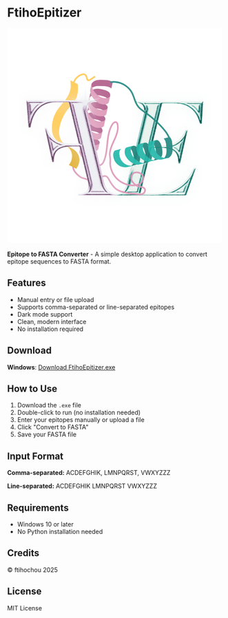 # FtihoEpitizer

![FtihoEpitizer Logo](FtihoEpitizerlogo.png)

**Epitope to FASTA Converter** - A simple desktop application to convert epitope sequences to FASTA format.

## Features
- Manual entry or file upload
- Supports comma-separated or line-separated epitopes
- Dark mode support
- Clean, modern interface
- No installation required

## Download

**Windows**: [Download FtihoEpitizer.exe](https://github.com/Ftihochou/FtihoEpitizer/releases/latest)

## How to Use

1. Download the `.exe` file
2. Double-click to run (no installation needed)
3. Enter your epitopes manually or upload a file
4. Click "Convert to FASTA"
5. Save your FASTA file

## Input Format

**Comma-separated:**
ACDEFGHIK, LMNPQRST, VWXYZZZ


**Line-separated:**
ACDEFGHIK
LMNPQRST
VWXYZZZ


## Requirements
- Windows 10 or later
- No Python installation needed

## Credits
© ftihochou 2025

## License
MIT License
